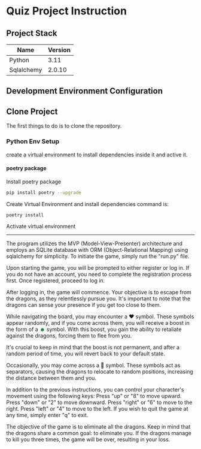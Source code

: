 # Quiz Project Instruction

## Project Stack

|  Name       | Version  |
|-------------|----------|
|  Python     |  3.11    |
|  Sqlalchemy |  2.0.10  |


## Development Environment Configuration

## Clone Project

The first things to do is to clone the repository.

### Python Env Setup

create a virtual environment to install dependencies inside it and active it.

#### poetry package

Install poetry package

```sh
pip install poetry --upgrade
```

Create Virtual Environment and install dependencies command is:

```sh
poetry install 
```

Activate virtual environment
_____________________________________________________

The program utilizes the MVP (Model-View-Presenter) architecture and employs an SQLite database with ORM (Object-Relational Mapping) using sqlalchemy for simplicity. To initiate the game, simply run the "run.py" file.

Upon starting the game, you will be prompted to either register or log in. If you do not have an account, you need to complete the registration process first. Once registered, proceed to log in.

After logging in, the game will commence. Your objective is to escape from the dragons, as they relentlessly pursue you. It's important to note that the dragons can sense your presence if you get too close to them.

While navigating the board, you may encounter a ❤️ symbol. These symbols appear randomly, and if you come across them, you will receive a boost in the form of a <span style="color:green">☻</span> symbol. With this boost, you gain the ability to retaliate against the dragons, forcing them to flee from you.

It's crucial to keep in mind that the boost is not permanent, and after a random period of time, you will revert back to your default state.

Occasionally, you may come across a 💚 symbol. These symbols act as separators, causing the dragons to relocate to random positions, increasing the distance between them and you.

In addition to the previous instructions, you can control your character's movement using the following keys:
Press "up" or "8" to move upward.
Press "down" or "2" to move downward.
Press "right" or "6" to move to the right.
Press "left" or "4" to move to the left.
If you wish to quit the game at any time, simply enter "q" to exit.

The objective of the game is to eliminate all the dragons. Keep in mind that the dragons share a common goal: to eliminate you. If the dragons manage to kill you three times, the game will be over, resulting in your loss.



